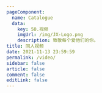 ```yaml
---
pageComponent: 
  name: Catalogue
  data: 
    key: 50.视频
    imgUrl: /img/JX-Logo.png
    description: 致敬每个爱他们的你。
title: 同人视频
date: 2021-11-13 23:59:59
permalink: /video/
sidebar: false
article: false
comment: false
editLink: false
---
```


